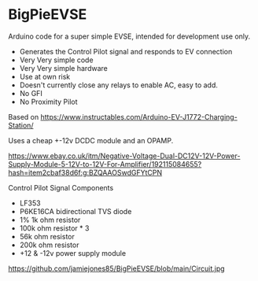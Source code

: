 # BigPieEVSE
Arduino code for a super simple EVSE, intended for development use only.
- Generates the Control Pilot signal and responds to EV connection
- Very Very simple code
- Very Very simple hardware
- Use at own risk
- Doesn't currently close any relays to enable AC, easy to add.
- No GFI
- No Proximity Pilot

Based on https://www.instructables.com/Arduino-EV-J1772-Charging-Station/

Uses a cheap +-12v DCDC module and an OPAMP.

https://www.ebay.co.uk/itm/Negative-Voltage-Dual-DC12V-12V-Power-Supply-Module-5-12V-to-12V-For-Amplifier/192115084655?hash=item2cbaf38d6f:g:BZQAAOSwdGFYtCPN

Control Pilot Signal Components
- LF353
- P6KE16CA bidirectional TVS diode
- 1% 1k ohm resistor
- 100k ohm resistor * 3
- 56k ohm resistor
- 200k ohm resistor
- +12 & -12v power supply module

https://github.com/jamiejones85/BigPieEVSE/blob/main/Circuit.jpg
